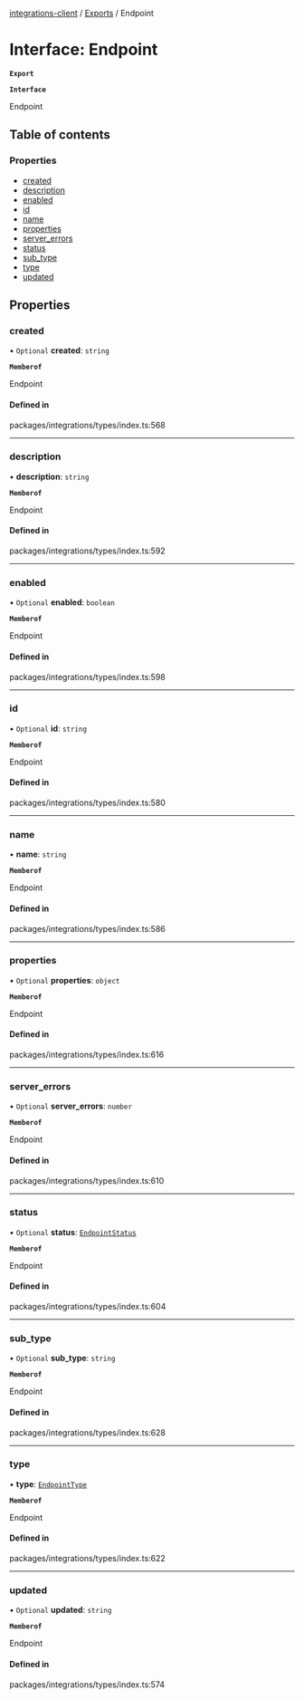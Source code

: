[integrations-client](../README.md) / [Exports](../modules.md) / Endpoint

# Interface: Endpoint

**`Export`**

**`Interface`**

Endpoint

## Table of contents

### Properties

- [created](Endpoint.md#created)
- [description](Endpoint.md#description)
- [enabled](Endpoint.md#enabled)
- [id](Endpoint.md#id)
- [name](Endpoint.md#name)
- [properties](Endpoint.md#properties)
- [server\_errors](Endpoint.md#server_errors)
- [status](Endpoint.md#status)
- [sub\_type](Endpoint.md#sub_type)
- [type](Endpoint.md#type)
- [updated](Endpoint.md#updated)

## Properties

### created

• `Optional` **created**: `string`

**`Memberof`**

Endpoint

#### Defined in

packages/integrations/types/index.ts:568

___

### description

• **description**: `string`

**`Memberof`**

Endpoint

#### Defined in

packages/integrations/types/index.ts:592

___

### enabled

• `Optional` **enabled**: `boolean`

**`Memberof`**

Endpoint

#### Defined in

packages/integrations/types/index.ts:598

___

### id

• `Optional` **id**: `string`

**`Memberof`**

Endpoint

#### Defined in

packages/integrations/types/index.ts:580

___

### name

• **name**: `string`

**`Memberof`**

Endpoint

#### Defined in

packages/integrations/types/index.ts:586

___

### properties

• `Optional` **properties**: `object`

**`Memberof`**

Endpoint

#### Defined in

packages/integrations/types/index.ts:616

___

### server\_errors

• `Optional` **server\_errors**: `number`

**`Memberof`**

Endpoint

#### Defined in

packages/integrations/types/index.ts:610

___

### status

• `Optional` **status**: [`EndpointStatus`](../enums/EndpointStatus.md)

**`Memberof`**

Endpoint

#### Defined in

packages/integrations/types/index.ts:604

___

### sub\_type

• `Optional` **sub\_type**: `string`

**`Memberof`**

Endpoint

#### Defined in

packages/integrations/types/index.ts:628

___

### type

• **type**: [`EndpointType`](../enums/EndpointType.md)

**`Memberof`**

Endpoint

#### Defined in

packages/integrations/types/index.ts:622

___

### updated

• `Optional` **updated**: `string`

**`Memberof`**

Endpoint

#### Defined in

packages/integrations/types/index.ts:574
